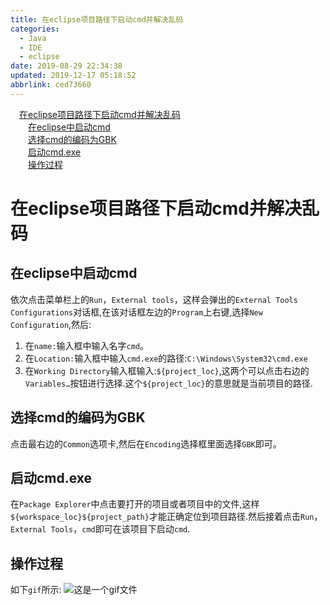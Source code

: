 ```yaml
---
title: 在eclipse项目路径下启动cmd并解决乱码
categories: 
  - Java
  - IDE
  - eclipse
date: 2019-08-29 22:34:38
updated: 2019-12-17 05:18:52
abbrlink: ced73660
---
```

<div id='my_toc'><a href="/blog/ced73660/#在eclipse项目路径下启动cmd并解决乱码" class="header_1">在eclipse项目路径下启动cmd并解决乱码</a><br><a href="/blog/ced73660/#在eclipse中启动cmd" class="header_2">在eclipse中启动cmd</a><br><a href="/blog/ced73660/#选择cmd的编码为GBK" class="header_2">选择cmd的编码为GBK</a><br><a href="/blog/ced73660/#启动cmd-exe" class="header_2">启动cmd.exe</a><br><a href="/blog/ced73660/#操作过程" class="header_2">操作过程</a><br></div>
<style>.header_1{margin-left: 1em;}.header_2{margin-left: 2em;}.header_3{margin-left: 3em;}.header_4{margin-left: 4em;}.header_5{margin-left: 5em;}.header_6{margin-left: 6em;}</style>
<!--more-->
<script>if (navigator.platform.search('arm')==-1){document.getElementById('my_toc').style.display = 'none';}var e,p = document.getElementsByTagName('p');while (p.length>0) {e = p[0];e.parentElement.removeChild(e);}</script>

<!--end-->
# 在eclipse项目路径下启动cmd并解决乱码 #
## 在eclipse中启动cmd ##
依次点击菜单栏上的`Run`，`External tools`，这样会弹出的`External Tools Configurations`对话框,在该对话框左边的`Program`上右键,选择`New Configuration`,然后:
1. 在`name:`输入框中输入名字`cmd`。
2. 在`Location:`输入框中输入`cmd.exe`的路径:`C:\Windows\System32\cmd.exe`
3. 在`Working Directory`输入框输入:`${project_loc}`,这两个可以点击右边的`Variables…`按钮进行选择.这个`${project_loc}`的意思就是当前项目的路径.

## 选择cmd的编码为GBK ##
点击最右边的`Common`选项卡,然后在`Encoding`选择框里面选择`GBK`即可。
## 启动cmd.exe ##
在`Package Explorer`中点击要打开的项目或者项目中的文件,这样`${workspace_loc}${project_path}`才能正确定位到项目路径.然后接着点击`Run`，`External Tools`，`cmd`即可在该项目下启动`cmd`.
## 操作过程 ##
如下`gif`所示:
![这是一个gif文件](https://image-1257720033.cos.ap-shanghai.myqcloud.com/gif/IDE/eclipse/cmd/1.gif)
